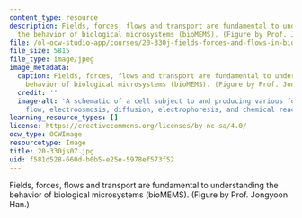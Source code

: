 ```yaml
---
content_type: resource
description: Fields, forces, flows and transport are fundamental to understanding
  the behavior of biological microsystems (bioMEMS). (Figure by Prof. Jongyoon Han.)
file: /ol-ocw-studio-app/courses/20-330j-fields-forces-and-flows-in-biological-systems-spring-2007/f581d528660db0b5e25e5978ef573f52_20-330js07.jpg
file_size: 5815
file_type: image/jpeg
image_metadata:
  caption: Fields, forces, flows and transport are fundamental to understanding the
    behavior of biological microsystems (bioMEMS). (Figure by Prof. Jongyoon Han.)
  credit: ''
  image-alt: 'A schematic of a cell subject to and producing various forces: hydrodynamic
    flow, electroosmosis, diffusion, electrophoresis, and chemical reactions.'
learning_resource_types: []
license: https://creativecommons.org/licenses/by-nc-sa/4.0/
ocw_type: OCWImage
resourcetype: Image
title: 20-330js07.jpg
uid: f581d528-660d-b0b5-e25e-5978ef573f52
---
```

Fields, forces, flows and transport are fundamental to understanding the behavior of biological microsystems (bioMEMS). (Figure by Prof. Jongyoon Han.)
